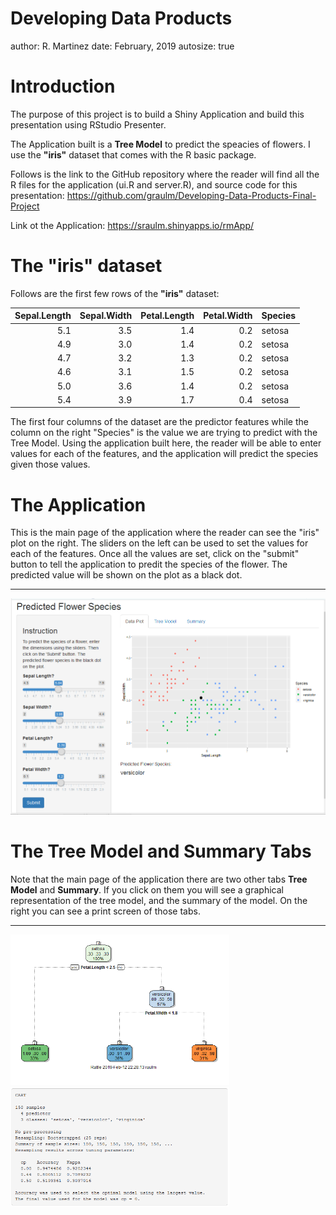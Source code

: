 Developing Data Products
========================================================
author: R. Martinez
date: February, 2019
autosize: true

Introduction
========================================================

The purpose of this project is to build a Shiny Application and build this presentation using RStudio Presenter. 
  
The Application built is a **Tree Model** to predict the speacies of flowers. I use the **"iris"** dataset that comes with the R basic package.
  
Follows is the link to the GitHub repository where the reader will find all the R files for the application (ui.R and server.R), and source code for this presentation:
<https://github.com/graulm/Developing-Data-Products-Final-Project>  

Link ot the Application: <https://sraulm.shinyapps.io/rmApp/>

The "iris" dataset
========================================================

Follows are the first few rows of the **"iris"** dataset:


| Sepal.Length| Sepal.Width| Petal.Length| Petal.Width|Species |
|------------:|-----------:|------------:|-----------:|:-------|
|          5.1|         3.5|          1.4|         0.2|setosa  |
|          4.9|         3.0|          1.4|         0.2|setosa  |
|          4.7|         3.2|          1.3|         0.2|setosa  |
|          4.6|         3.1|          1.5|         0.2|setosa  |
|          5.0|         3.6|          1.4|         0.2|setosa  |
|          5.4|         3.9|          1.7|         0.4|setosa  |
  
The first four columns of the dataset are the predictor features while the column on the right "Species" is the value we are trying to predict with the Tree Model.
Using the application built here, the reader will be able to enter values for each of the features, and the application will predict the species given those values.

The Application
========================================================
  
This is the main page of the application where the reader can see the "iris" plot on the right. The sliders on the left can be used to set the values for each of the features. Once all the values are set, click on the "submit" button to tell the application to predit the species of the flower. The predicted value will be shown on the plot as a black dot.  

***

![](./PlotPage.PNG)

The Tree Model and Summary Tabs
========================================================
  
Note that the main page of the application there are two other tabs **Tree Model** and **Summary**. If you click on them you will see a graphical representation of the tree model,  and the summary of the model. On the right you can see a print screen of those tabs.   

***
  
<img src="./TreePage.PNG" title="plot of chunk unnamed-chunk-2" alt="plot of chunk unnamed-chunk-2" width="350px" />
  
<img src="./SummaryPage.PNG" title="plot of chunk unnamed-chunk-3" alt="plot of chunk unnamed-chunk-3" width="350px" />

